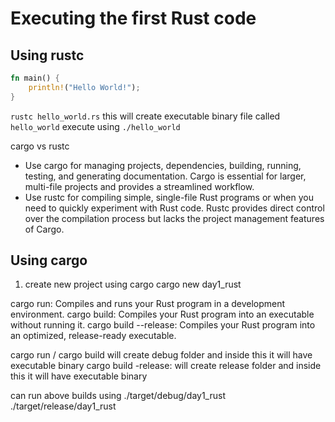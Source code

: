# Executing the first Rust code

## Using rustc 


```rs
fn main() {
    println!("Hello World!");
}
```

`rustc hello_world.rs` this will create executable binary file called `hello_world`
execute using `./hello_world`

cargo vs rustc

- Use cargo for managing projects, dependencies, building, running, testing, and generating documentation. Cargo is essential for larger, multi-file projects and provides a streamlined workflow.
- Use rustc for compiling simple, single-file Rust programs or when you need to quickly experiment with Rust code. Rustc provides direct control over the compilation process but lacks the project management features of Cargo.

## Using cargo

1. create new project using cargo
cargo new day1_rust


cargo run: Compiles and runs your Rust program in a development environment.
cargo build: Compiles your Rust program into an executable without running it.
cargo build --release: Compiles your Rust program into an optimized, release-ready executable.

cargo run / cargo build will create debug folder and inside this it will have executable binary
cargo build -release: will create release folder and inside this it will have executable binary

can run above builds using 
./target/debug/day1_rust 
./target/release/day1_rust

